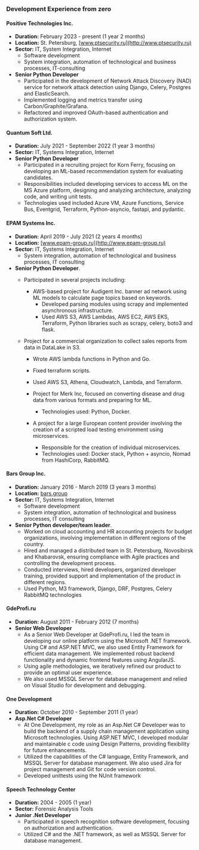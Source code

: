 ### Development Experience from zero

#### Positive Technologies Inc.
- **Duration:** February 2023 - present (1 year 2 months)
- **Location:** St. Petersburg, [www.ptsecurity.ru](http://www.ptsecurity.ru)
- **Sector:** IT, System Integration, Internet
  - Software development
  - System integration, automation of technological and business processes, IT-consulting
- **Senior Python Developer**
  - Participated in the development of Network Attack Discovery (NAD) service for network attack detection using Django, Celery, Postgres and ElasticSearch.
  - Implemented logging and metrics transfer using Carbon/Graphite/Grafana.
  - Refactored and improved OAuth-based authentication and authorization system.
    
#### Quantum Soft Ltd. 
- **Duration:** July 2021 - September 2022 (1 year 3 months)
- **Sector:** IT, Systems Integration, Internet
- **Senior Python Developer**
  - Participated in a recruiting project for Korn Ferry, focusing on developing an ML-based recommendation system for evaluating candidates.
  - Responsibilities included developing services to access ML on the MS Azure platform, designing and analyzing architecture, analyzing code, and writing unit tests.
  - Technologies used included Azure VM, Azure Functions, Service Bus, Eventgrid, Terraform, Python-asyncio, fastapi, and pydantic.

#### EPAM Systems Inc. 
- **Duration:** April 2019 - July 2021 (2 years 4 months)
- **Location:** [www.epam-group.ru](http://www.epam-group.ru)
- **Sector:** IT, Systems Integration, Internet
  - System integration, automation of technological and business processes, IT consulting
- **Senior Python Developer**.
  - Participated in several projects including:
    - AWS-based project for Audigent Inc. banner ad network using ML models to calculate page topics based on keywords. 
      - Developed parsing modules using scrapy and implemented asynchronous infrastructure.
      - Used AWS S3, AWS Lambdas, AWS EC2, AWS EKS, Terraform, Python libraries such as scrapy, celery, boto3 and flask.
  
  - Project for a commercial organization to collect sales reports from data in DataLake in S3.
      - Wrote AWS lambda functions in Python and Go.
      - Fixed terraform scripts.
      - Used AWS S3, Athena, Cloudwatch, Lambda, and Terraform.

    - Project for Merk Inc, focused on converting disease and drug data from various formats and preparing for ML.
      - Technologies used: Python, Docker.

    - A project for a large European content provider involving the creation of a scripted load testing environment using microservices.
      - Responsible for the creation of individual microservices.
      - Technologies used: Docker stack, Python + asyncio, Nomad from HashiCorp, RabbitMQ.

#### Bars Group Inc.
- **Duration:** January 2016 - March 2019 (3 years 3 months)
- **Location:** [bars.group](http://bars.group)
- **Sector:** IT, Systems Integration, Internet
  - Software development
  - System integration, automation of technological and business processes, IT consulting
- **Senior Python developer/team leader**.
  - Worked on cloud accounting and HR accounting projects for budget organizations, involving implementation in different regions of the country.
  - Hired and managed a distributed team in St. Petersburg, Novosibirsk and Khabarovsk, ensuring compliance with Agile practices and controlling the development process.
  - Conducted interviews, hired developers, organized developer training, provided support and implementation of the product in different regions.
  - Used Python, M3 framework, Django, DRF, Postgres, Celery RabbitMQ technologies

#### GdeProfi.ru
- **Duration:** August 2011 - February 2012 (7 months)
- **Senior Web Developer**
  - As a Senior Web Developer at GdeProfi.ru, I led the team in developing our online platform using the Microsoft .NET framework. Using C# and ASP.NET MVC,
    we also used Entity Framework for efficient data management. We implemented robust backend functionality and dynamic frontend features using AngularJS.
  - Using agile methodologies, we iteratively refined our product to provide an optimal user experience.
  - We also used MSSQL Server for database management and relied on Visual Studio for development and debugging.
  
#### One Development
- **Duration:** October 2010 - September 2011 (1 year)
- **Asp.Net C# Developer**
  - At One Development, my role as an Asp.Net C# Developer was to build the backend of a supply chain management application using Microsoft technologies.
    Using ASP.NET MVC, I developed modular and maintainable c code using Design Patterns, providing flexibility for future enhancements.
  - Utilized the capabilities of the C# language, Entity Framework, and
    MSSQL Server for database management. We also used Jira for project management and Git for code version control.
  - Developed unittests using the NUnit framework

#### Speech Technology Center
- **Duration:** 2004 - 2005 (1 year)
- **Sector:** Forensic Analysis Tools
- **Junior .Net Developer**
  - Participated in speech recognition software development, focusing on authorization and authentication.
  - Utilized C# and the .NET framework, as well as MSSQL Server for database management.
